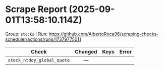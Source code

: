 # Scrape Report (2025-09-01T13:58:10.114Z)

Group: `stocks`  |  Run: https://github.com/AlbertoRoca96/scraping-checks-scheduler/actions/runs/17379775011

| Check | Changed | Keys | Error |
|---|:---:|:--|:--|
| `stock_ntdoy_global_quote` | — |  |  |
